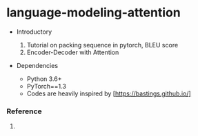 # language-modeling-attention

- Introductory   
  1. Tutorial on packing sequence in pytorch, BLEU score
  2. Encoder-Decoder with Attention 
  
- Dependencies
  - Python 3.6+
  - PyTorch==1.3
  - Codes are heavily inspired by [https://bastings.github.io/]

### Reference
1. [https://bastings.github.io/]: (https://bastings.github.io/annotated_encoder_decoder/)
